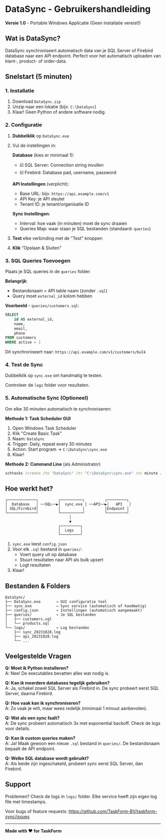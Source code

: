 # DataSync - Gebruikershandleiding

**Versie 1.0** - Portable Windows Applicatie (Geen installatie vereist!)

## Wat is DataSync?

DataSync synchroniseert automatisch data van je SQL Server of Firebird database naar een API endpoint. Perfect voor het automatisch uploaden van klant-, product- of order-data.

## Snelstart (5 minuten)

### 1. Installatie
1. Download `DataSync.zip`
2. Unzip naar een lokatie (bijv. `C:\DataSync`)
3. Klaar! Geen Python of andere software nodig.

### 2. Configuratie
1. **Dubbelklik** op `DataSync.exe`
2. Vul de instellingen in:

   **Database** (kies er minimaal 1):
   - ☑️ SQL Server: Connection string invullen
   - ☑️ Firebird: Database pad, username, password

   **API Instellingen** (verplicht):
   - Base URL: bijv. `https://api.example.com/v1`
   - API Key: je API sleutel
   - Tenant ID: je tenant/organisatie ID

   **Sync Instellingen**:
   - Interval: hoe vaak (in minuten) moet de sync draaien
   - Queries Map: waar staan je SQL bestanden (standaard: `queries`)

3. **Test** elke verbinding met de "Test" knoppen
4. **Klik** "Opslaan & Sluiten"

### 3. SQL Queries Toevoegen

Plaats je SQL queries in de `queries` folder:

**Belangrijk**: 
- Bestandsnaam = API table naam (zonder `.sql`)
- Query moet `external_id` kolom hebben

**Voorbeeld** - `queries/customers.sql`:
```sql
SELECT 
    id AS external_id,
    name,
    email,
    phone
FROM customers
WHERE active = 1
```

Dit synchroniseert naar: `https://api.example.com/v1/customers/bulk`

### 4. Test de Sync

Dubbelklik op `sync.exe` om handmatig te testen. 

Controleer de `logs` folder voor resultaten.

### 5. Automatische Sync (Optioneel)

Om elke 30 minuten automatisch te synchroniseren:

**Methode 1: Task Scheduler GUI**
1. Open Windows Task Scheduler
2. Klik "Create Basic Task"
3. Naam: `DataSync`
4. Trigger: Daily, repeat every 30 minutes
5. Action: Start program → `C:\DataSync\sync.exe`
6. Klaar!

**Methode 2: Command Line** (als Administrator)
```cmd
schtasks /create /tn "DataSync" /tr "C:\DataSync\sync.exe" /sc minute /mo 30
```

## Hoe werkt het?

```
┌─────────────┐         ┌──────────┐         ┌─────────┐
│  Database   │ ──SQL──▶│  sync.exe │ ──API──▶│   API   │
│ SQL/Firebird│         │          │         │Endpoint │
└─────────────┘         └──────────┘         └─────────┘
                             │
                             ▼
                        ┌─────────┐
                        │  Logs   │
                        └─────────┘
```

1. `sync.exe` leest `config.json`
2. Voor elk `.sql` bestand in `queries/`:
   - Voert query uit op database
   - Stuurt resultaten naar API als bulk upsert
   - Logt resultaten
3. Klaar!

## Bestanden & Folders

```
DataSync/
├── DataSync.exe       → GUI configuratie tool
├── sync.exe           → Sync service (automatisch of handmatig)
├── config.json        → Instellingen (automatisch aangemaakt)
├── queries/           → Je SQL bestanden
│   ├── customers.sql
│   └── products.sql
└── logs/              → Log bestanden
    ├── sync_20231028.log
    ├── api_20231028.log
    └── ...
```

## Veelgestelde Vragen

**Q: Moet ik Python installeren?**  
A: Nee! De executables bevatten alles wat nodig is.

**Q: Kan ik meerdere databases tegelijk gebruiken?**  
A: Ja, schakel zowel SQL Server als Firebird in. De sync probeert eerst SQL Server, daarna Firebird.

**Q: Hoe vaak kan ik synchroniseren?**  
A: Zo vaak je wilt, maar wees redelijk (minimaal 1 minuut aanbevolen).

**Q: Wat als een sync faalt?**  
A: De sync probeert automatisch 3x met exponential backoff. Check de logs voor details.

**Q: Kan ik custom queries maken?**  
A: Ja! Maak gewoon een nieuw `.sql` bestand in `queries/`. De bestandsnaam bepaalt de API endpoint.

**Q: Welke SQL database wordt gebruikt?**  
A: Als beide zijn ingeschakeld, probeert sync eerst SQL Server, dan Firebird.

## Support

Problemen? Check de logs in `logs/` folder. Elke service heeft zijn eigen log file met timestamps.

Voor bugs of feature requests: https://github.com/TaskForm-BV/taskform-sync/issues

---

**Made with ❤️ for TaskForm**